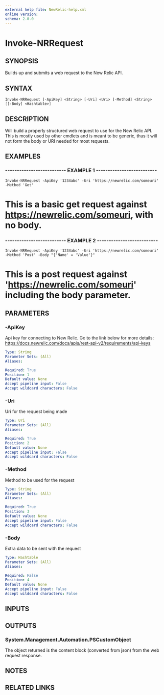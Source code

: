 ```yaml
---
external help file: NewRelic-help.xml
online version: 
schema: 2.0.0
---
```


# Invoke-NRRequest

## SYNOPSIS
Builds up and submits a web request to the New Relic API.

## SYNTAX

```
Invoke-NRRequest [-ApiKey] <String> [-Uri] <Uri> [-Method] <String> [[-Body] <Hashtable>]
```

## DESCRIPTION
Will build a properly structured web request to use for the New Relic API.
This is mostly used by other
cmdlets and is meant to be generic, thus it will not form the body or URI needed for most requests.

## EXAMPLES

### -------------------------- EXAMPLE 1 --------------------------
```
Invoke-NRRequest -ApiKey '1234abc' -Uri 'https://newrelic.com/someuri' -Method 'Get'
```

# This is a basic get request against https://newrelic.com/someuri, with no body.

### -------------------------- EXAMPLE 2 --------------------------
```
Invoke-NRRequest -ApiKey '1234abc' -Uri 'https://newrelic.com/someuri' -Method 'Post' -Body "{'Name' = 'Value'}"
```

# This is a post request against 'https://newrelic.com/someuri' including the body parameter.

## PARAMETERS

### -ApiKey
Api key for connecting to New Relic.
Go to the link below for more details:
https://docs.newrelic.com/docs/apis/rest-api-v2/requirements/api-keys

```yaml
Type: String
Parameter Sets: (All)
Aliases: 

Required: True
Position: 1
Default value: None
Accept pipeline input: False
Accept wildcard characters: False
```

### -Uri
Uri for the request being made

```yaml
Type: Uri
Parameter Sets: (All)
Aliases: 

Required: True
Position: 2
Default value: None
Accept pipeline input: False
Accept wildcard characters: False
```

### -Method
Method to be used for the request

```yaml
Type: String
Parameter Sets: (All)
Aliases: 

Required: True
Position: 3
Default value: None
Accept pipeline input: False
Accept wildcard characters: False
```

### -Body
Extra data to be sent with the request

```yaml
Type: Hashtable
Parameter Sets: (All)
Aliases: 

Required: False
Position: 4
Default value: None
Accept pipeline input: False
Accept wildcard characters: False
```

## INPUTS

## OUTPUTS

### System.Management.Automation.PSCustomObject
The object returned is the content block (converted from json) from the web request response.

## NOTES

## RELATED LINKS

